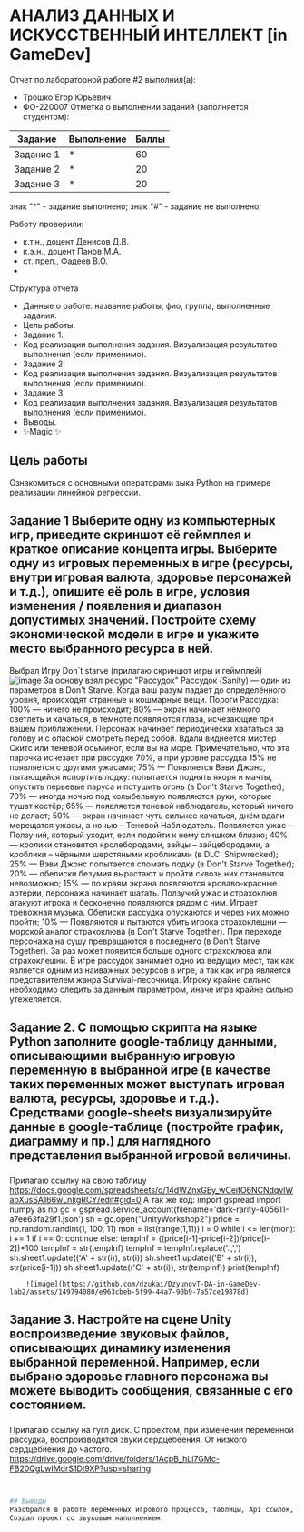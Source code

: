 # АНАЛИЗ ДАННЫХ И ИСКУССТВЕННЫЙ ИНТЕЛЛЕКТ [in GameDev]
Отчет по лабораторной работе #2 выполнил(а):
- Трошко Егор Юрьевич
- ФО-220007
Отметка о выполнении заданий (заполняется студентом):

| Задание | Выполнение | Баллы |
| ------ | ------ | ------ |
| Задание 1 | * | 60 |
| Задание 2 | * | 20 |
| Задание 3 | * | 20 |

знак "*" - задание выполнено; знак "#" - задание не выполнено;

Работу проверили:
- к.т.н., доцент Денисов Д.В.
- к.э.н., доцент Панов М.А.
- ст. преп., Фадеев В.О.
- 
Структура отчета

- Данные о работе: название работы, фио, группа, выполненные задания.
- Цель работы.
- Задание 1.
- Код реализации выполнения задания. Визуализация результатов выполнения (если применимо).
- Задание 2.
- Код реализации выполнения задания. Визуализация результатов выполнения (если применимо).
- Задание 3.
- Код реализации выполнения задания. Визуализация результатов выполнения (если применимо).
- Выводы.
- ✨Magic ✨

## Цель работы
Ознакомиться с основными операторами зыка Python на примере реализации линейной регрессии.

## Задание 1 Выберите одну из компьютерных игр, приведите скриншот её геймплея и краткое описание концепта игры. Выберите одну из игровых переменных в игре (ресурсы, внутри игровая валюта, здоровье персонажей и т.д.), опишите её роль в игре, условия изменения / появления и диапазон допустимых значений. Постройте схему экономической модели в игре и укажите место выбранного ресурса в ней.
Выбрал Игру Don`t starve (прилагаю скриншот игры и геймплей)
![image](https://github.com/dzukai/DzyunovT-DA-in-GameDev-lab2/assets/149794080/42e52112-b91c-4c03-9c11-38b1b4ff9d28)
За основу взял ресурс "Рассудок"
Рассудок (Sanity) — один из параметров в Don't Starve. Когда ваш разум падает до определённого уровня, происходят странные и кошмарные вещи.
Пороги Рассудка:
100% — ничего не происходит;
80% — экран начинает немного светлеть и качаться, в темноте появляются глаза, исчезающие при вашем приближении. Персонаж начинает периодически хвататься за голову и с опаской смотреть перед собой. Вдали виднеется мистер Скитс или теневой осьминог, если вы на море. Примечательно, что эта парочка исчезает при рассудке 70%, а при уровне рассудка 15% не появляется с другими ужасами;
75% — Появляется Вэви Джонс, пытающийся испортить лодку: попытается поднять якоря и мачты, опустить перьевые паруса и потушить огонь (в Don't Starve Together);
70% — иногда ночью под колыбельную появляются руки, которые тушат костёр;
65% — появляется теневой наблюдатель, который ничего не делает;
50% — экран начинает чуть сильнее качаться, днём вдали мерещатся ужасы, а ночью – Теневой Наблюдатель. Появляется ужас – Ползучий, который уходит, если подойти к нему слишком близко;
40% — кролики становятся кролебородами, зайцы – зайцебородами, а кроблики – чёрными шерстяными кробликами (в DLC: Shipwrecked);
25% — Вэви Джонс попытается сломать лодку (в Don't Starve Together);
20% — обелиски безумия вырастают и пройти сквозь них становится невозможно;
15% — по краям экрана появляются кроваво-красные артерии, персонажа начинает шатать. Ползучий ужас и страхоклюв атакуют игрока и бесконечно появляются рядом с ним. Играет тревожная музыка. Обелиски рассудка опускаются и через них можно пройти;
10% — Появляются и пытаются убить игрока страхоклешни — морской аналог страхоклюва (в Don't Starve Together). При переходе персонажа на сушу превращаются в последнего (в Don't Starve Together). За раз может появится больше одного страхоклюва или страхоклешни.
В игре рассудок занимает одно из ведущих мест, так как является одним из наиважных ресурсов в игре, а так как игра является представителем жанра Survival-песочница. Игроку крайне сильно необходимо следить за данным параметром, иначе игра крайне сильно утежеляется.
### 
## Задание 2. С помощью скрипта на языке Python заполните google-таблицу данными, описывающими выбранную игровую переменную в выбранной игре (в качестве таких переменных может выступать игровая валюта, ресурсы, здоровье и т.д.). Средствами google-sheets визуализируйте данные в google-таблице (постройте график, диаграмму и пр.) для наглядного представления выбранной игровой величины.
### 
Прилагаю ссылку на свою таблицу https://docs.google.com/spreadsheets/d/14dWZnxGEy_wCeitO6NCNdqvlWabXusSA166wLnkgRCY/edit#gid=0
А так же код: 
import gspread
import numpy as np
gc = gspread.service_account(filename='dark-rarity-405611-a7ee63fa29f1.json')
sh = gc.open("UnityWorkshop2")
price = np.random.randint(1, 100, 11)
mon = list(range(1,11))
i = 0
while i <= len(mon):
    i += 1
    if i == 0:
        continue
    else:
        tempInf = ((price[i-1]-price[i-2])/price[i-2])*100
        tempInf = str(tempInf)
        tempInf = tempInf.replace('.',',')
        sh.sheet1.update(('A' + str(i)), str(i))
        sh.sheet1.update(('B' + str(i)), str(price[i-1]))
        sh.sheet1.update(('C' + str(i)), str(tempInf))
        print(tempInf)

        ![image](https://github.com/dzukai/DzyunovT-DA-in-GameDev-lab2/assets/149794080/e963cbeb-5f99-44a7-90b9-7a57ce19878d)

## Задание 3. Настройте на сцене Unity воспроизведение звуковых файлов, описывающих динамику изменения выбранной переменной. Например, если выбрано здоровье главного персонажа вы можете выводить сообщения, связанные с его состоянием.
###
Прилагаю ссылку на гугл диск. С проектом, при изменении переменной рассудка, воспроизводятся звуки сердцебеения. От низкого сердцебиения до частого.
https://drive.google.com/drive/folders/1AcpB_hLl7GMc-FB20QgLwIMdrS1DI9XP?usp=sharing

```py


## Выводы
Разобрался в работе переменных игрового процесса, таблицы, Api ссылок, генерации данных.
Создал проект со звуковым наполнением.
